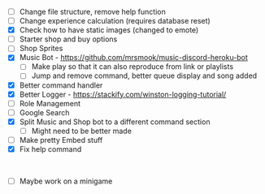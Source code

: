 - [ ] Change file structure, remove help function
- [ ] Change experience calculation (requires database reset)
- [x] Check how to have static images (changed to emote)
- [ ] Starter shop and buy options 
- [ ] Shop Sprites
- [x] Music Bot - https://github.com/mrsmook/music-discord-heroku-bot
  - [ ] Make play so that it can also reproduce from link or playlists
  - [ ] Jump and remove command, better queue display and song added
- [x] Better command handler
- [x] Better Logger - https://stackify.com/winston-logging-tutorial/
- [ ] Role Management
- [ ] Google Search 
- [x] Split Music and Shop bot to a different command section
  - [ ] Might need to be better made
- [ ] Make pretty Embed stuff
- [x] Fix help command
&nbsp;

&nbsp;

- [ ] Maybe work on a minigame